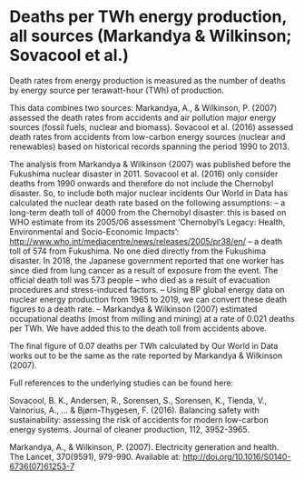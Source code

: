 # Deaths per TWh energy production, all sources (Markandya & Wilkinson; Sovacool et al.)

Death rates from energy production is measured as the number of deaths by energy source per terawatt-hour (TWh) of production. 

This data combines two sources: Markandya, A., & Wilkinson, P. (2007) assessed the death rates from accidents and air pollution major energy sources (fossil fuels, nuclear and biomass). Sovacool et al. (2016) assessed death rates from accidents from low-carbon energy sources (nuclear and renewables) based on historical records spanning the period 1990 to 2013.

The analysis from Markandya & Wilkinson (2007) was published before the Fukushima nuclear disaster in 2011. Sovacool et al. (2016) only consider deaths from 1990 onwards and therefore do not include the Chernobyl disaster. So, to include both major nuclear incidents Our World in Data has calculated the nuclear death rate based on the following assumptions:
– a long-term death toll of 4000 from the Chernobyl disaster: this is based on WHO estimate from its 2005/06 assessment ‘Chernobyl’s Legacy: Health, Environmental and Socio-Economic Impacts’: http://www.who.int/mediacentre/news/releases/2005/pr38/en/
– a death toll of 574 from Fukushima. No one died directly from the Fukushima disaster. In 2018, the Japanese government reported that one worker has since died from lung cancer as a result of exposure from the event. The official death toll was 573 people – who died as a result of evacuation procedures and stress-induced factors.
– Using BP global energy data on nuclear energy production from 1965 to 2019, we can convert these death figures to a death rate.
– Markandya & Wilkinson (2007) estimated occupational deaths (most from milling and mining) at a rate of 0.021 deaths per TWh. We have added this to the death toll from accidents above.

The final figure of 0.07 deaths per TWh calculated by Our World in Data works out to be the same as the rate reported by Markandya & Wilkinson (2007).

Full references to the underlying studies can be found here:

Sovacool, B. K., Andersen, R., Sorensen, S., Sorensen, K., Tienda, V., Vainorius, A., ... & Bjørn-Thygesen, F. (2016). Balancing safety with sustainability: assessing the risk of accidents for modern low-carbon energy systems. Journal of cleaner production, 112, 3952-3965.

Markandya, A., & Wilkinson, P. (2007). Electricity generation and health. The Lancet, 370(9591), 979-990. Available at:  http://doi.org/10.1016/S0140-6736(07)61253-7